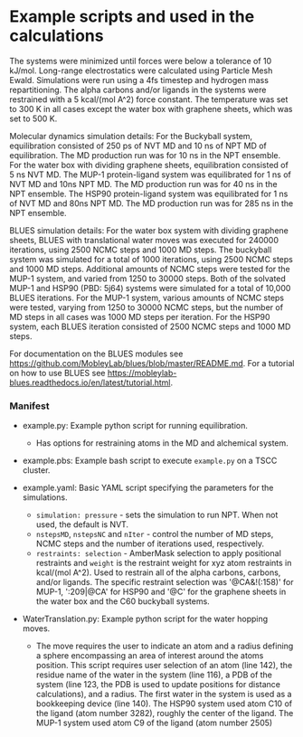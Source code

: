 # Example scripts and used in the calculations

The systems were minimized until forces were below a tolerance of 10 kJ/mol. Long-range electrostatics were calculated using Particle Mesh Ewald. Simulations were run using a 4fs timestep and hydrogen mass repartitioning. The alpha carbons and/or ligands in the systems were restrained with a 5 kcal/(mol A^2) force constant. The temperature was set to 300 K in all cases except the water box with graphene sheets, which was set to 500 K.

Molecular dynamics simulation details: For the Buckyball system, equilibration consisted of 250 ps of NVT MD and 10 ns of NPT MD of equilibration. The MD production run was for 10 ns in the NPT ensemble. For the water box with dividing graphene sheets, equilibration consisted of 5 ns NVT MD. The MUP-1 protein-ligand system was equilibrated for 1 ns of NVT MD and 10ns NPT MD. The MD production run was for 40 ns in the NPT ensemble. The HSP90 protein-ligand system was equilibrated for 1 ns of NVT MD and 80ns NPT MD. The MD production run was for 285 ns in the NPT ensemble.

BLUES simulation details: For the water box system with dividing graphene sheets, BLUES with translational water moves was executed for 240000 iterations, using 2500 NCMC steps and 1000 MD steps. The buckyball system was simulated for a total of 1000 iterations, using 2500 NCMC steps and 1000 MD steps. Additional amounts of NCMC steps were tested for the MUP-1 system, and varied from 1250 to 30000 steps. Both of the solvated MUP-1 and HSP90 (PBD: 5j64) systems were simulated for a total of 10,000 BLUES iterations. For the MUP-1 system, various amounts of NCMC steps were tested, varying from 1250 to 30000 NCMC steps, but the number of MD steps in all cases was 1000 MD steps per iteration. For the HSP90 system, each BLUES iteration consisted of 2500 NCMC steps and 1000 MD steps.

For documentation on the BLUES modules see https://github.com/MobleyLab/blues/blob/master/README.md.
For a tutorial on how to use BLUES see https://mobleylab-blues.readthedocs.io/en/latest/tutorial.html.

### Manifest

- example.py: Example python script for running equilibration.
  - Has options for restraining atoms in the MD and alchemical system.

- example.pbs: Example bash script to execute `example.py` on a TSCC cluster.
- example.yaml: Basic YAML script specifying the parameters for the simulations.
  - `simulation: pressure` - sets the simulation to run NPT. When not used, the default is NVT.
  - `nstepsMD`, `nstepsNC` and `nIter` - control the number of MD steps, NCMC steps and the number of iterations used, respectively.
  - `restraints: selection` - AmberMask selection to apply positional restraints and `weight` is the restraint weight for xyz atom restraints in kcal/(mol A^2). Used to restrain all of the alpha carbons, carbons, and/or ligands. The specific restraint selection was '@CA&!(:158)' for MUP-1, ':209|@CA' for HSP90 and '@C' for the graphene sheets in the water box and the C60 buckyball systems.

- WaterTranslation.py: Example python script for the water hopping moves.
  - The move requires the user to indicate an atom and a radius defining a sphere encompassing an area of interest around the atoms position. This script requires user selection of an atom (line 142), the residue name of the water in the system (line 116), a PDB of the system (line 123, the PDB is used to update positions for distance calculations), and a radius. The first water in the system is used as a bookkeeping device (line 140).
  The HSP90 system used atom C10 of the ligand (atom number 3282), roughly the center of the ligand. The MUP-1 system used atom C9 of the ligand (atom number 2505)
